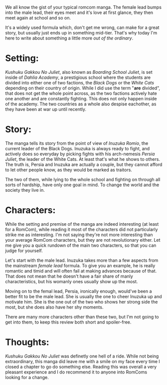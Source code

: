 We all know the gist of your typical romcom manga. The female lead bumps into the male lead, their eyes meet and it's love at first glance, they then meet again at school and so on.

It's a widely used formula which, don't get me wrong, can make for a great story, but usually just ends up in something mid-tier. That's why today I'm here to write about something a little more _out of the ordinary_.

# Setting:
_Kushuku Gakkou No Juliet_, also known as _Boarding School Juliet_, is set inside of _Dahlia Academy_, a prestigious school where the students are divided into either one of two factions, the _Black Dogs_ or the _White Cats_ depending on their country of origin. While I did use the term "__are__ divided", that does not get the whole point across, as the two factions actively hate one another and are constantly fighting. This does not only happen inside of the academy. The two countries as a whole also despise eachother, as they have been at war up until recently.

# Story:
The manga tells its story from the point of view of _Inuzuka Romio_, the current leader of the Black Dogs. Inuzuka is always ready to fight, and actively does so everyday by picking fights with his arch-nemesis _Persia Juliet_, the leader of the White Cats. At least that's what he shows to others. The truth is, Persia and Inuzuka are actually a couple, but they cannot afford to let other people know, as they would be marked as traitors.

The two of them, while lying to the whole school and fighting on through all sorts of hardship, have only one goal in mind. To change the world and the society they live in.

# Characters:
While the setting and premise of the manga are indeed interesting (at least for a RomCom), while reading it most of the characters did not particularly strike me as interesting. I'm not saying they're not more interesting than your average RomCom characters, but they are not revolutionary either. Let me give you a quick rundown of the main two characters, so that you can judge for yourself.

Let's start with the male lead. Inuzuka takes more than a few aspects from the mainstream _female lead_ formula. To give you an example, he is really romantic and timid and will often fail at making advances because of that. That does not mean that he doesn't have a fair share of manly characteristics, but his womanly ones usually show up the most.

Moving on to the femal lead, Persia, ironically enough, would've been a better fit to be the male lead. She is usually the one to cheer Inuzuka up and motivate him. She is the one out of the two who shows her strong side the most, but she does also have her shy moments.

There are many more characters other than these two, but I'm not going to get into them, to keep this review both short and spoiler-free.

# Thoughts:
_Kushuku Gakkou No Juliet_ was definetly one hell of a ride. While not being extraordinary, this manga did leave me with a smile on my face every time I closed a chapter to go do something else. Reading this was overall a very pleasant experience and I do recommend it to anyone into RomComs looking for a change.
